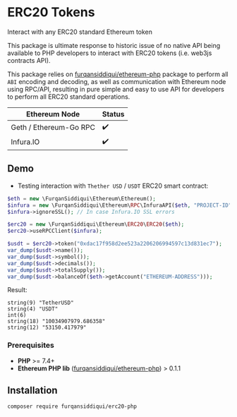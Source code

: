 # ERC20 Tokens

Interact with any ERC20 standard Ethereum token

This package is ultimate response to historic issue of no native API being available to PHP developers to interact with 
ERC20 tokens (i.e. web3js contracts API).

This package relies on [furqansiddiqui/ethereum-php](https://github.com/furqansiddiqui/ethereum-php/) package to perform all `ABI` encoding and decoding, 
as well as communication with Ethereum node using RPC/API, resulting in pure simple and easy to use API for developers to perform all ERC20 standard operations.

Ethereum Node | Status
--- | ---
Geth / Ethereum-Go RPC | :heavy_check_mark:
Infura.IO | :heavy_check_mark:

## Demo

* Testing interaction with `Thether USD` / `USDT` ERC20 smart contract:

`````php
$eth = new \FurqanSiddiqui\Ethereum\Ethereum();
$infura = new \FurqanSiddiqui\Ethereum\RPC\InfuraAPI($eth, "PROJECT-ID", "PROJECT-SECRET");
$infura->ignoreSSL(); // In case Infura.IO SSL errors

$erc20 = new \FurqanSiddiqui\Ethereum\ERC20\ERC20($eth);
$erc20->useRPCClient($infura);

$usdt = $erc20->token("0xdac17f958d2ee523a2206206994597c13d831ec7");
var_dump($usdt->name());
var_dump($usdt->symbol());
var_dump($usdt->decimals());
var_dump($usdt->totalSupply());
var_dump($usdt->balanceOf($eth->getAccount("ETHEREUM-ADDRESS")));
`````

Result:

```
string(9) "TetherUSD"
string(4) "USDT"
int(6)
string(18) "10034907979.686358"
string(12) "53150.417979"
```

### Prerequisites

* **PHP** >= 7.4+
* **Ethereum PHP lib** ([furqansiddiqui/ethereum-php](https://github.com/furqansiddiqui/ethereum-php/)) > 0.1.1


## Installation

`composer require furqansiddiqui/erc20-php`
